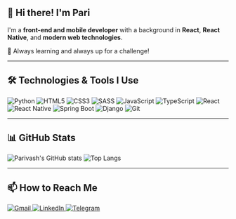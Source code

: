 ## 👋 Hi there! I'm Pari

I'm a **front-end and mobile developer** with a background in **React**, **React Native**, and **modern web technologies**.

🌱 Always learning and always up for a challenge!

---

## 🛠️ Technologies & Tools I Use

![Python](https://img.shields.io/badge/-Python-3776AB?style=for-the-badge&logo=python&logoColor=white)
![HTML5](https://img.shields.io/badge/-HTML5-E34F26?style=for-the-badge&logo=html5&logoColor=white)
![CSS3](https://img.shields.io/badge/-CSS3-1572B6?style=for-the-badge&logo=css3)
![SASS](https://img.shields.io/badge/-Sass-CC6699?style=for-the-badge&logo=sass&logoColor=white)
![JavaScript](https://img.shields.io/badge/-JavaScript-F7DF1E?style=for-the-badge&logo=javascript&logoColor=black)
![TypeScript](https://img.shields.io/badge/-TypeScript-007ACC?style=for-the-badge&logo=typescript)
![React](https://img.shields.io/badge/-React-20232A?style=for-the-badge&logo=react)
![React Native](https://img.shields.io/badge/-React%20Native-61DAFB?style=for-the-badge&logo=react&logoColor=black)
![Spring Boot](https://img.shields.io/badge/-Spring%20Boot-6DB33F?style=for-the-badge&logo=springboot&logoColor=white)
![Django](https://img.shields.io/badge/-Django-092E20?style=for-the-badge&logo=django)
![Git](https://img.shields.io/badge/-Git-F05032?style=for-the-badge&logo=git&logoColor=white)

---

## 📊 GitHub Stats

![Parivash's GitHub stats](https://github-readme-stats.vercel.app/api?username=freakpari&show_icons=true&theme=radical)
![Top Langs](https://github-readme-stats.vercel.app/api/top-langs/?username=freakpari&layout=compact&theme=radical)

---

## 📫 How to Reach Me

<a href="mailto:parivashcheraghi40@example.com">
  <img src="https://img.shields.io/badge/Gmail-D14836?style=flat&logo=gmail&logoColor=white" alt="Gmail"/>
</a>
<a href="https://linkedin.com/in/parivash-cheraghi" target="_blank">
  <img src="https://img.shields.io/badge/LinkedIn-0077B5?style=flat&logo=linkedin&logoColor=white" alt="LinkedIn"/>
</a>
<a href="https://t.me/parivashvheraghi" target="_blank">
  <img src="https://img.shields.io/badge/Telegram-2CA5E0?style=flat&logo=telegram&logoColor=white" alt="Telegram"/>
</a>
